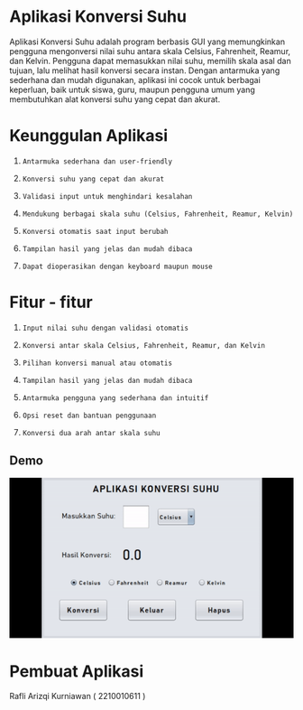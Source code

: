 # Aplikasi Konversi Suhu
 
Aplikasi Konversi Suhu adalah program berbasis GUI yang memungkinkan pengguna mengonversi nilai suhu antara skala Celsius, Fahrenheit, Reamur, dan Kelvin. Pengguna dapat memasukkan nilai suhu, memilih skala asal dan tujuan, lalu melihat hasil konversi secara instan. Dengan antarmuka yang sederhana dan mudah digunakan, aplikasi ini cocok untuk berbagai keperluan, baik untuk siswa, guru, maupun pengguna umum yang membutuhkan alat konversi suhu yang cepat dan akurat.
   
# Keunggulan Aplikasi

1.     Antarmuka sederhana dan user-friendly
2.     Konversi suhu yang cepat dan akurat
3.     Validasi input untuk menghindari kesalahan
4.     Mendukung berbagai skala suhu (Celsius, Fahrenheit, Reamur, Kelvin)
5.     Konversi otomatis saat input berubah
6.     Tampilan hasil yang jelas dan mudah dibaca
7.     Dapat dioperasikan dengan keyboard maupun mouse



# Fitur - fitur

1.     Input nilai suhu dengan validasi otomatis
2.     Konversi antar skala Celsius, Fahrenheit, Reamur, dan Kelvin
3.     Pilihan konversi manual atau otomatis
4.     Tampilan hasil yang jelas dan mudah dibaca
5.     Antarmuka pengguna yang sederhana dan intuitif
6.     Opsi reset dan bantuan penggunaan
7.     Konversi dua arah antar skala suhu

## Demo
![App Screenshot](https://github.com/rafkrnwnworkspace/AplikasiKonversiSuhu/blob/edf57a33dec218ccc110a9a54ffb9abd0072a82c/pic/bukti.gif)

# Pembuat Aplikasi
 Rafli Arizqi Kurniawan ( 2210010611 ) 

